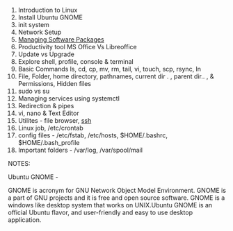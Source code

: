 1. Introduction to Linux
1. Install Ubuntu GNOME
1. init system
1. Network Setup
1. [Managing Software Packages](https://help.ubuntu.com/lts/serverguide/package-management.html)
1. Productivity tool MS Office Vs Libreoffice
1. Update vs Upgrade
1. Explore shell, profile, console & terminal
1. Basic Commands ls, cd, cp, mv, rm, tail, vi, touch, scp, rsync, ln
1. File, Folder, home directory, pathnames, current dir . , parent dir.. , & Permissions, Hidden files
1. sudo vs su
1. Managing services using systemctl
1. Redirection & pipes
1. vi, nano & Text Editor
1. Utilites - file browser, [ssh](ssh.md)
1. Linux job, /etc/crontab 
1. config files - /etc/fstab, /etc/hosts, $HOME/.bashrc, $HOME/.bash_profile
1. Important folders - /var/log, /var/spool/mail

NOTES:

Ubuntu GNOME -

GNOME is acronym for GNU Network Object Model Environment. GNOME is a part of GNU projects and it is free and open source software. GNOME is a windows like desktop system that works on UNIX.Ubuntu GNOME is an official Ubuntu flavor, and user-friendly and easy to use desktop application. 

